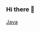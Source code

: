 ### Hi there 👋



[Java](https://img.shields.io/badge/Android-3DDCB4?style=for-the-badge&logo-android&logoColor=white&labelColor=101010)<br/>



